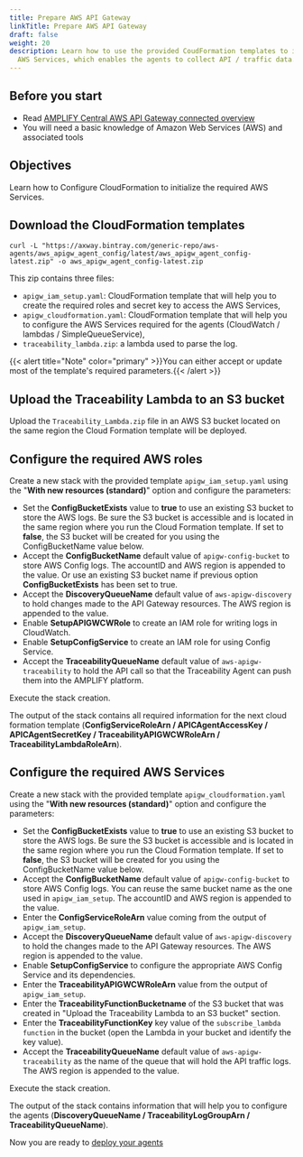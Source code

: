 ```yaml
---
title: Prepare AWS API Gateway
linkTitle: Prepare AWS API Gateway
draft: false
weight: 20
description: Learn how to use the provided CoudFormation templates to initialize
  AWS Services, which enables the agents to collect API / traffic data.
---
```


## Before you start

* Read [AMPLIFY Central AWS API Gateway connected overview](/docs/central/connect-aws-gateway/)
* You will need a basic knowledge of Amazon Web Services (AWS) and associated tools

## Objectives

Learn how to Configure CloudFormation to initialize the required AWS Services.

## Download the CloudFormation templates

   ```
   curl -L "https://axway.bintray.com/generic-repo/aws-agents/aws_apigw_agent_config/latest/aws_apigw_agent_config-latest.zip" -o aws_apigw_agent_config-latest.zip
   ```

This zip contains three files:

* `apigw_iam_setup.yaml`: CloudFormation template that will help you to create the required roles and secret key to access the AWS Services,
* `apigw_cloudformation.yaml`: CloudFormation template that will help you to configure the AWS Services required for the agents (CloudWatch / lambdas / SimpleQueueService),
* `traceability_lambda.zip`: a lambda used to parse the log.

{{< alert title="Note" color="primary" >}}You can either accept or update most of the template's required parameters.{{< /alert >}}

## Upload the Traceability Lambda to an S3 bucket

Upload the `Traceability_Lambda.zip` file in an AWS S3 bucket located on the same region the Cloud Formation template will be deployed.

## Configure the required AWS roles

Create a new stack with the provided template `apigw_iam_setup.yaml` using the "**With new resources (standard)**" option and configure the parameters:

* Set the **ConfigBucketExists** value to **true** to use an existing S3 bucket to store the AWS logs. Be sure the S3 bucket is accessible and is located in the same region where you run the Cloud Formation template. If set to **false**, the S3 bucket will be created for you using the ConfigBucketName value below.
* Accept the **ConfigBucketName** default value of  `apigw-config-bucket` to store AWS Config logs. The accountID and AWS region is appended to the value. Or use an existing S3 bucket name if previous option **ConfigBucketExists** has been set to true.
* Accept the **DiscoveryQueueName** default value of `aws-apigw-discovery` to hold changes made to the API Gateway resources. The AWS region is appended to the value.
* Enable **SetupAPIGWCWRole** to create an IAM role for writing logs in CloudWatch.
* Enable **SetupConfigService** to create an IAM role for using Config Service.
* Accept the **TraceabilityQueueName** default value of `aws-apigw-traceability` to hold the API call so that the Traceability Agent can push them into the AMPLIFY platform.
  
Execute the stack creation.

The output of the stack contains all required information for the next cloud formation template (**ConfigServiceRoleArn / APICAgentAccessKey / APICAgentSecretKey / TraceabilityAPIGWCWRoleArn / TraceabilityLambdaRoleArn**).

## Configure the required AWS Services

Create a new stack with the provided template `apigw_cloudformation.yaml` using the "**With new resources (standard)**" option and configure the parameters:

* Set the **ConfigBucketExists** value to **true** to use an existing S3 bucket to store the AWS logs. Be sure the S3 bucket is accessible and is located in the same region where you run the Cloud Formation template. If set to **false**, the S3 bucket will be created for you using the ConfigBucketName value below.
* Accept the **ConfigBucketName** default value of `apigw-config-bucket` to store AWS Config logs. You can reuse the same bucket name as the one used in `apigw_iam_setup`. The accountID and AWS region is appended to the value.
* Enter the **ConfigServiceRoleArn** value coming from the output of `apigw_iam_setup`.
* Accept the **DiscoveryQueueName** default value of `aws-apigw-discovery` to hold the changes made to the API Gateway resources. The AWS region is appended to the value.
* Enable **SetupConfigService** to configure the appropriate AWS Config Service and its dependencies.
* Enter the **TraceabilityAPIGWCWRoleArn** value from the output of `apigw_iam_setup`.
* Enter the **TraceabilityFunctionBucketname** of the S3 bucket that was created in "Upload the Traceability Lambda to an S3 bucket" section.
* Enter the **TraceabilityFunctionKey** key value of the `subscribe_lambda function` in the bucket (open the Lambda in your bucket and identify the key value).
* Accept the **TraceabilityQueueName** default value of `aws-apigw-traceability` as the name of the queue that will hold the API traffic logs. The AWS region is appended to the value.

Execute the stack creation.

The output of the stack contains information that will help you to configure the agents (**DiscoveryQueueName / TraceabilityLogGroupArn / TraceabilityQueueName**).

Now you are ready to [deploy your agents](/docs/central/connect-aws-gateway/deploy-your-agents-1)

